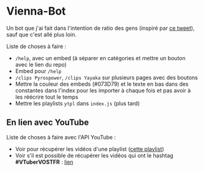 # Vienna-Bot

Un bot que j'ai fait dans l'intention de ratio des gens (inspiré par [ce tweet](https://twitter.com/viennavtuber/status/1481998814944837633?s=20)), sauf que c'est allé plus loin.

Liste de choses à faire :
- `/help`, avec un embed (à séparer en catégories et mettre un bouton avec le lien du repo)
- Embed pour `/help`
- `/clips Pyrospower`, `/clips Yayaka` sur plusieurs pages avec des boutons
- Mettre la couleur des embeds (#073D79) et le texte en bas dans des constantes dans l'index pour les importer à chaque fois et pas avoir à les réécrire tout le temps
- Mettre les playlists `ytpl` dans `index.js` (plus tard)

## En lien avec YouTube

Liste de choses à faire avec l'API YouTube :
- Voir pour récupérer les vidéos d'une playlist ([cette playlist](https://youtube.com/playlist?list=PLJDM6ZLBk7fdgmGfvMvbo6DcO-WRH2sz6))
- Voir s'il est possible de récupérer les vidéos qui ont le hashtag **#VTuberVOSTFR** : [lien](https://youtube.com/hashtag/vtubervostfr)